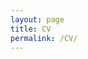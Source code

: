 ```yaml
---
layout: page
title: CV
permalink: /CV/
---
```


<!--See <a href="https://lysea-haggie.github.io/AIandEducation/docs/_pdfs/CV.pdf" target="_blank">my CV here.</a>-->

<object src="/_pdfs/CV.pdf" type="application/pdf" title="CV" width="500" height="720">
    <a href="/_pdfs/CV.pdf">shree</a> 
</object>